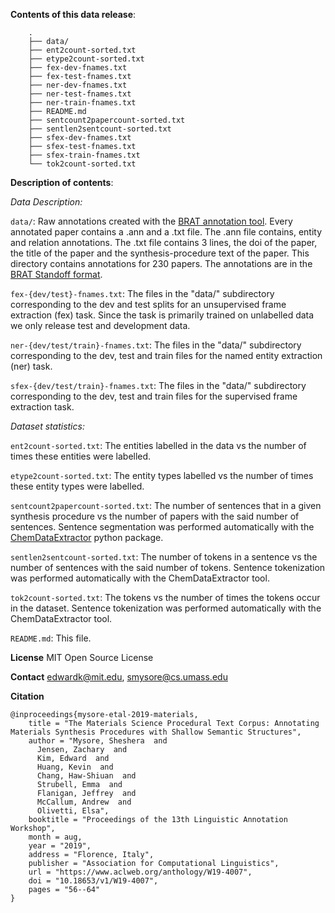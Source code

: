 **Contents of this data release**:

        .
        ├── data/
        ├── ent2count-sorted.txt
        ├── etype2count-sorted.txt
        ├── fex-dev-fnames.txt
        ├── fex-test-fnames.txt
        ├── ner-dev-fnames.txt
        ├── ner-test-fnames.txt
        ├── ner-train-fnames.txt
        ├── README.md
        ├── sentcount2papercount-sorted.txt
        ├── sentlen2sentcount-sorted.txt
        ├── sfex-dev-fnames.txt
        ├── sfex-test-fnames.txt
        ├── sfex-train-fnames.txt
        └── tok2count-sorted.txt


**Description of contents**:

*Data Description:*

`data/`: Raw annotations created with the [BRAT annotation tool][1]. Every annotated
paper contains a .ann and a .txt file. The .ann file contains, entity and 
relation annotations. The .txt file contains 3 lines, the doi of the paper, the
title of the paper and the synthesis-procedure text of the paper. This directory
contains annotations for 230 papers. The annotations are in the [BRAT Standoff
format][2].

`fex-{dev/test}-fnames.txt`: The files in the "data/" subdirectory corresponding
to the dev and test splits for an unsupervised frame extraction (fex) task. Since 
the task is primarily trained on unlabelled data we only release test and development 
data.

`ner-{dev/test/train}-fnames.txt`: The files in the "data/" subdirectory 
corresponding to the dev, test and train files for the named entity extraction
(ner) task.

`sfex-{dev/test/train}-fnames.txt`: The files in the "data/" subdirectory 
corresponding to the dev, test and train files for the supervised frame extraction 
task.

*Dataset statistics:*

`ent2count-sorted.txt`: The entities labelled in the data vs the number of 
times these entities were labelled.

`etype2count-sorted.txt`: The entity types labelled vs the number of 
times these entity types were labelled.

`sentcount2papercount-sorted.txt`: The number of sentences that in a given 
synthesis procedure vs the number of papers with the said number of sentences.
Sentence segmentation was performed automatically with the [ChemDataExtractor][3]
python package.

`sentlen2sentcount-sorted.txt`: The number of tokens in a sentence vs the number
of sentences with the said number of tokens. Sentence tokenization was performed
automatically with the ChemDataExtractor tool.

`tok2count-sorted.txt`: The tokens vs the number of times the tokens occur in 
the dataset. Sentence tokenization was performed automatically with the 
ChemDataExtractor tool.

`README.md`: This file.

**License**
MIT Open Source License

**Contact**
edwardk@mit.edu, smysore@cs.umass.edu

**Citation**
```
@inproceedings{mysore-etal-2019-materials,
    title = "The Materials Science Procedural Text Corpus: Annotating Materials Synthesis Procedures with Shallow Semantic Structures",
    author = "Mysore, Sheshera  and
      Jensen, Zachary  and
      Kim, Edward  and
      Huang, Kevin  and
      Chang, Haw-Shiuan  and
      Strubell, Emma  and
      Flanigan, Jeffrey  and
      McCallum, Andrew  and
      Olivetti, Elsa",
    booktitle = "Proceedings of the 13th Linguistic Annotation Workshop",
    month = aug,
    year = "2019",
    address = "Florence, Italy",
    publisher = "Association for Computational Linguistics",
    url = "https://www.aclweb.org/anthology/W19-4007",
    doi = "10.18653/v1/W19-4007",
    pages = "56--64"
}
```



[1]: http://brat.nlplab.org/index.html
[2]: http://brat.nlplab.org/standoff.html
[3]: https://pypi.org/project/ChemDataExtractor/1.2.2/
